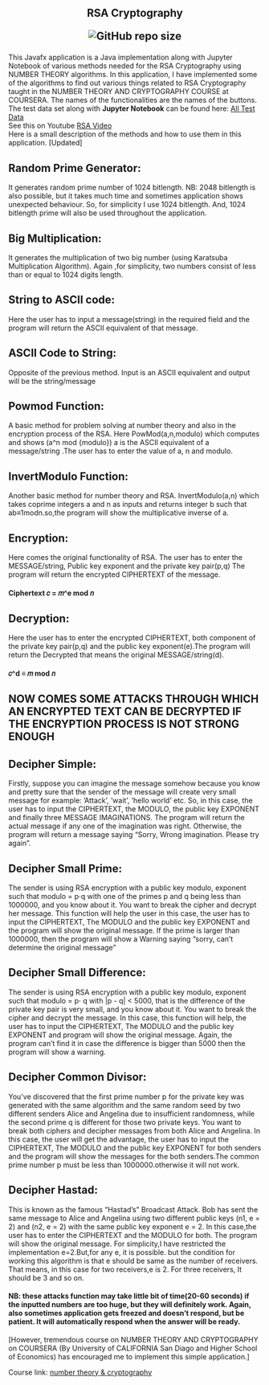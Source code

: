 <h2 align="center"> RSA Cryptography 

 ![GitHub repo size](https://img.shields.io/github/repo-size/hishamcse/RSA-Cryptography)
 </h2>

This Javafx application is a Java implementation along with Jupyter Notebook of various methods needed for the RSA Cryptography using NUMBER THEORY algorithms. In this application, I have implemented some of the algorithms to find out various things related to RSA Cryptography  taught in the NUMBER THEORY AND CRYPTOGRAPHY COURSE at COURSERA. The names of the functionalities are the names of the buttons. <br />
The test data set along with <b>Jupyter Notebook</b> can be found here: [All Test Data](https://github.com/hishamcse/RSA-Cryptography/tree/master/RSA%20Cryptography/TestData) <br />
See this on Youtube [RSA Video](https://www.youtube.com/watch?v=tQi43Qg8XsU&t=0s) <br />
Here is a small description of the methods and how to use them in this application. [Updated]

## Random Prime Generator:
It generates random prime number of 1024 bitlength.
NB: 2048 bitlength is also possible, but it takes much time and sometimes application shows unexpected behaviour. So, for simplicity I use 1024 bitlength.
And, 1024 bitlength prime will also be used throughout the application.

## Big Multiplication:
It generates the multiplication of two big number (using Karatsuba Multiplication Algorithm). Again ,for simplicity, two numbers consist of less than or equal to 1024 digits length.

## String to ASCII code:
Here the user has to input a message(string) in the required field and the program will return the ASCII equivalent of that message.

## ASCII Code to String:
Opposite of the previous method. Input is an ASCII equivalent and output will be the string/message

## Powmod Function:
A basic method for problem solving at number theory and also in the encryption process of the RSA. Here PowMod(a,n,modulo) which computes and shows (a^n mod {modulo})
a is the ASCII equivalent of a message/string .The user has to enter the value of a, n and modulo.

## InvertModulo Function:
Another basic method for number theory and RSA.
InvertModulo(a,n) which takes coprime integers a and n as inputs and returns integer b such that  ab≡1modn.so,the program will show the multiplicative inverse of a.

## Encryption:
Here comes the original functionality of RSA. The user has to enter the MESSAGE/string,
Public key exponent and the private key pair(p,q) 
The program will return the encrypted CIPHERTEXT of the message.
#### Ciphertext 𝑐 = 𝑚^e mod 𝑛

## Decryption:
Here the user has to enter the encrypted CIPHERTEXT, both component of the private key pair(p,q) and the public key exponent(e).The program will return the 
Decrypted that means the original MESSAGE/string(d).
#### 𝑐^d ≡ 𝑚 mod 𝑛

## NOW COMES SOME ATTACKS THROUGH WHICH AN ENCRYPTED TEXT CAN BE DECRYPTED IF THE ENCRYPTION PROCESS IS NOT STRONG ENOUGH

## Decipher Simple:
Firstly, suppose you can imagine the message somehow because you know and pretty sure that the sender of the message will create very small message for example: ’Attack’, ’wait’, ’hello world’ etc. So, in this case, the user has to input the CIPHERTEXT, the MODULO, the public key EXPONENT and finally three MESSAGE IMAGINATIONS. The program will return the actual message if any one of the imagination was right. Otherwise, the program will return a message saying
“Sorry, Wrong imagination. Please try again”.

## Decipher Small Prime:
The sender is using RSA encryption with a public key modulo, exponent such that modulo = p⋅q with one of the primes p and q being less than 1000000, and you know about it. You want to break the cipher and decrypt her message.
This function will help the user in this case, the user has to input the CIPHERTEXT,
The MODULO and the public key EXPONENT and the program will show the original message. If the prime is larger than 1000000, then the program will show a Warning saying “sorry, can’t determine the original message”

## Decipher Small Difference:
The sender is using RSA encryption with a public key modulo, exponent such that modulo = 
p⋅ q with |p - q| < 5000, that is the difference of the private key pair is very small, and you know about it. You want to break the cipher and decrypt the message.
In this case, this function will help, the user has to input the CIPHERTEXT,
The MODULO and the public key EXPONENT and program will show the original message. Again, the program can’t find it in case the difference is bigger than 5000 then the program will show a warning.

## Decipher Common Divisor:
You've discovered that the first prime number p for the private key was generated with the same algorithm and the same random seed by two different senders Alice and Angelina due to insufficient randomness, while the second prime q is different for those two private keys. You want to break both ciphers and decipher messages from both Alice and Angelina.
In this case, the user will get the advantage, the user has to input the CIPHERTEXT, The MODULO and the public key EXPONENT for both senders and the program will show the messages for the both senders.The common prime number p must be less than 1000000.otherwise it will not work.

## Decipher Hastad:
This is known as the famous “Hastad’s” Broadcast Attack.
Bob has sent the same message to Alice and Angelina using two different public keys (n1, e = 2) and (n2, e = 2) with the same public key exponent e = 2. 
In this case,the user has to enter the 	CIPHERTEXT and the MODULO for both.
The program will show the original message. For simplicity,I have restricted the implementation e=2.But,for any e, it is possible. but the condition for working this algorithm is that e should be same as the number of receivers. That means, in this case for two receivers,e is 2.
For three receivers, It should be 3 and so on.

#### NB: these attacks function may take little bit of time(20-60 seconds) if the inputted numbers are too huge, but they will definitely work. Again, also sometimes application gets freezed and doesn’t respond, but be patient. It will automatically respond when the answer will be ready.

[However, tremendous course on NUMBER THEORY AND CRYPTOGRAPHY on COURSERA   (By University of CALIFORNIA San Diago and Higher School of Economics) has encouraged me to implement this simple application.]

Course link: [number theory & cryptography](https://www.coursera.org/learn/number-theory-cryptography)






